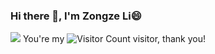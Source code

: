 ### Hi there 👋, I'm Zongze Li😄

![](https://github-readme-stats.vercel.app/api?username=zongze-lee&show_icons=true&theme=transparent)
You're my ![Visitor Count](https://profile-counter.glitch.me/zongze-lee/count.svg) visitor, thank you!
<!--
**zongze-lee/zongze-lee** is a ✨ _special_ ✨ repository because its `README.md` (this file) appears on your GitHub profile.

Here are some ideas to get you started:

- 🔭 I’m currently working on ...
- 🌱 I’m currently learning ...
- 👯 I’m looking to collaborate on ...
- 🤔 I’m looking for help with ...
- 💬 Ask me about ...
- 📫 How to reach me: ...
- 😄 Pronouns: ...
- ⚡ Fun fact: ...
-->
